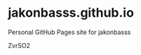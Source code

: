 # jakonbasss.github.io
Personal GitHub Pages site for jakonbasss











































































ZvrSO2
